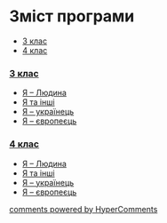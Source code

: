 <div id="hypercomments_widget" class="js-hypercomments-widget invisible"></div>

# Зміст програми

<div>
  <!-- Nav tabs -->
  <ul class="nav nav-tabs" role="tablist">
    <li role="presentation" class="active"><a href="#home" aria-controls="home" role="tab" data-toggle="tab">3 клас</a></li>
    <li role="presentation"><a href="#menu1" aria-controls="menu1" role="tab" data-toggle="tab">4 клас</a></li>
  </ul>
  <!-- Tab panes -->
  <div class="tab-content">
    <div role="tabpanel" class="tab-pane active" id="home"><h3><a href="http://worldmon34-new.ed-era.com/3/3_klas.html">3 клас</a></h3>
<ul type="disc">
<li><a href="http://worldmon34-new.ed-era.com/3/lyduna.html">Я – Людина</a></li>
<li><a href="http://worldmon34-new.ed-era.com/3/lyduna_s.html">Я та інші</a></li>
<li><a href="http://worldmon34-new.ed-era.com/3/lyduna_v_susp.html">Я – українець</a></li>
<li><a href="http://worldmon34-new.ed-era.com/3/lyduna_i_svit.html">Я – європеєць</a></li>
</ul>
</div>
<div role="tabpanel" class="tab-pane" id="menu1"><h3><a href="http://worldmon34-new.ed-era.com/4/4_klas.html">4 клас</a></h3>
<ul type="disc">
<li><a href="http://worldmon34-new.ed-era.com/4/lyduna.html">Я – Людина</a></li>
<li><a href="http://worldmon34-new.ed-era.com/4/lyduna_s.html">Я та інші</a></li>
<li><a href="http://worldmon34-new.ed-era.com/4/lyduna_v_susp.html">Я – українець</a></li>
<li><a href="http://worldmon34-new.ed-era.com/4/lyduna_i_svit.html">Я – європеєць</a></li>
</ul>
</div>
</div>
</div>

<div class="js-hypercomments-container">
<a href="http://hypercomments.com" class="hc-link" title="comments widget">comments powered by HyperComments</a>
</div>